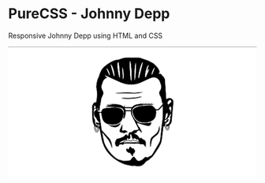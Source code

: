 # PureCSS - Johnny Depp

Responsive Johnny Depp using HTML and CSS

<div align="center">
   <img src="screenshot.png" width="800" />
</div
